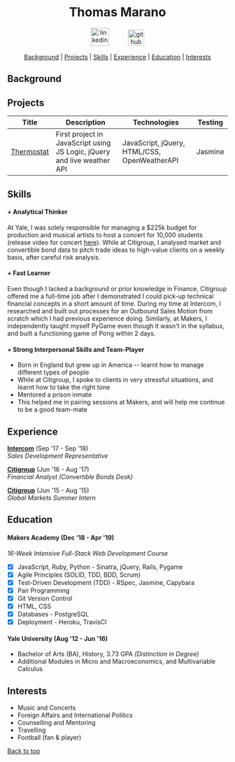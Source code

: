 <a name='user-content-top'><h1 align='center'> Thomas Marano </h1></a>

<p align="center">
  <a href="https://www.linkedin.com/in/thomas-marano-632811138/?originalSubdomain=uk">
  <img src="https://www.iconfinder.com/data/icons/free-social-icons/67/linkedin_circle_color-512.png" alt="linkedin" hspace="20" height="41" width="41"></a>
  <a href="https://github.com/thomasmarano">
  <img src="https://cdn0.iconfinder.com/data/icons/octicons/1024/mark-github-512.png" alt="github" hspace="20" height="37" width="37"></a>
</p>

<div align='center'>

  [Background](#background) | [Projects](#projects) | [Skills](#skills) | [Experience](#experience) | [Education](#education) | [Interests](#interests)

</div>

  ## Background



  ## Projects

  Title | Description | Technologies | Testing
  --- | --- | --- | ---
  [Thermostat](https://github.com/thomasmarano/thermostatJS) | First project in JavaScript using JS Logic, jQuery and live weather API | JavaScript, jQuery, HTML/CSS, OpenWeatherAPI | Jasmine |

  <!-- Pong | 2 | PyGame | PyTest
  Oyster Card | 2 | Ruby | 4
  Brexit News Aggregator | 2 | JavaScript | 4 -->

  ## Skills

  #### + Analytical Thinker

  At Yale, I was solely responsible for managing a $225k budget for production and musical artists to host a concert for 10,000 students (release video for concert [here](https://www.youtube.com/watch?v=17iBpTIbjF8)). While at Citigroup, I analysed market and convertible bond data to pitch trade ideas to high-value clients on a weekly basis, after careful risk analysis.

  #### + Fast Learner

  Even though I lacked a background or prior knowledge in Finance, Citigroup offered me a full-time job after I demonstrated I could pick-up technical financial concepts in a short amount of time. During my time at Intercom, I researched and built out processes for an Outbound Sales Motion from scratch which I had previous experience doing. Similarly, at Makers, I independently taught myself PyGame even though it wasn't in the syllabus, and built a functioning game of Pong within 2 days.

  #### + Strong Interpersonal Skills and Team-Player

  - Born in England but grew up in America -- learnt how to manage different types of people
  - While at Citigroup, I spoke to clients in very stressful situations, and learnt how to take the right tone
  - Mentored a prison inmate
  - This helped me in pairing sessions at Makers, and will help me continue to be a good team-mate


  ## Experience

  **[Intercom](https://www.intercom.com)** (Sep '17 - Sep '18)  
  *Sales Development Representative*

  **[Citigroup](https://www.citigroup.com/citi)** (Jun '16 - Aug '17)  
  *Financial Analyst (Convertible Bonds Desk)*

  **[Citigroup](https://www.citigroup.com/citi)** (Jun '15 - Aug '15)  
  *Global Markets Summer Intern*

  ## Education

  #### Makers Academy (Dec '18 - Apr '19)

  *16-Week Intensive Full-Stack Web Development Course*

  - [x] JavaScript, Ruby, Python - Sinatra, jQuery, Rails, Pygame
  - [x] Agile Principles (SOLID, TDD, BDD, Scrum)
  - [x] Test-Driven Development (TDD) - RSpec, Jasmine, Capybara
  - [x] Pair Programming
  - [x] Git Version Control
  - [x] HTML, CSS
  - [x] Databases - PostgreSQL
  - [x] Deployment - Heroku, TravisCI

  #### Yale University (Aug '12 - Jun '16)

  + Bachelor of Arts (BA), History, 3.73 GPA *(Distinction in Degree)*
  + Additional Modules in Micro and Macroeconomics, and Multivariable Calculus

  ## Interests

  - Music and Concerts
  - Foreign Affairs and International Politics
  - Counselling and Mentoring
  - Travelling
  - Football (fan & player)

  [Back to top](#user-content-top)
